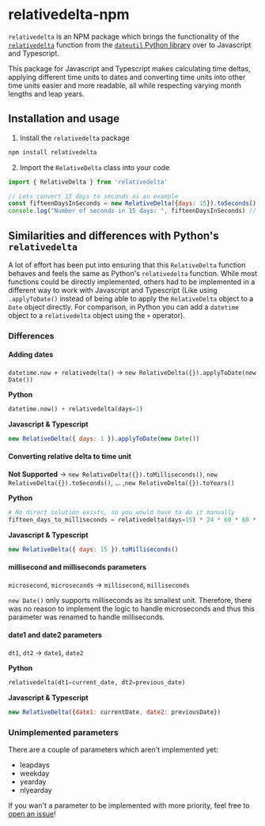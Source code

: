 # relativedelta-npm

`relativedelta` is an NPM package which brings the functionality of the [`relativedelta`](https://dateutil.readthedocs.io/en/stable/relativedelta.html) function from the [`dateutil` Python library](https://github.com/dateutil/dateutil) over to Javascript and Typescript.

This package for Javascript and Typescript makes calculating time deltas, applying different time units to dates and converting time units into other time units easier and more readable, all while respecting varying month lengths and leap years.

## Installation and usage
1. Install the `relativedelta` package
```bash
npm install relativedelta
```
2. Import the `RelativeDelta` class into your code
```javascript
import { RelativeDelta } from 'relativedelta'

// Lets convert 15 days to seconds as an example
const fifteenDaysInSeconds = new RelativeDelta({days: 15}).toSeconds() // Returns 1296000
console.log("Number of seconds in 15 days: ", fifteenDaysInSeconds) // Logs "Number of seconds in 15 days: 1296000"
```


## Similarities and differences with Python's `relativedelta`
A lot of effort has been put into ensuring that this `RelativeDelta` function behaves and feels the same as Python's `relativedelta` function. While most functions could be directly implemented, others had to be implemented in a different way to work with Javascript and Typescript (Like using `.applyToDate()` instead of being able to apply the `RelativeDelta` object to a `Date` object directly. For comparison, in Python you can add a `datetime` object to a `relativedelta` object using the `+` operator).

### Differences
#### Adding dates
`datetime.now + relativedelta()` -> `new RelativeDelta({}).applyToDate(new Date())`

**Python**
```python
datetime.now() + relativedelta(days=1)
```

**Javascript & Typescript**
```javascript
new RelativeDelta({ days: 1 }).applyToDate(new Date())
```

#### Converting relative delta to time unit
**Not Supported** -> `new RelativeDelta({}).toMilliseconds()`, `new RelativeDelta({}).toSeconds()`, ... ,`new RelativeDelta({}).toYears()`

**Python**
```python
# No direct solution exists, so you would have to do it manually
fifteen_days_to_milliseconds = relativedelta(days=15) * 24 * 60 * 60 * 1000
```

**Javascript & Typescript**
```javascript
new RelativeDelta({ days: 15 }).toMilliseconds()
```

#### millisecond and milliseconds parameters
`microsecond`, `microseconds` -> `millisecond`, `milliseconds`

`new Date()` only supports milliseconds as its smallest unit. Therefore, there was no reason to implement the logic to handle microseconds and thus this parameter was renamed to handle milliseconds.

#### date1 and date2 parameters
`dt1`, `dt2` -> `date1`, `date2`

**Python**
```python
relativedelta(dt1=current_date, dt2=previous_date)
```

**Javascript & Typescript**
```javascript
new RelativeDelta({date1: currentDate, date2: previousDate})
```

### Unimplemented parameters
There are a couple of parameters which aren't implemented yet:
- leapdays
- weekday
- yearday
- nlyearday

If you wan't a parameter to be implemented with more priority, feel free to [open an issue](https://github.com/0DarkPhoenix/relativedelta-npm/issues)!

